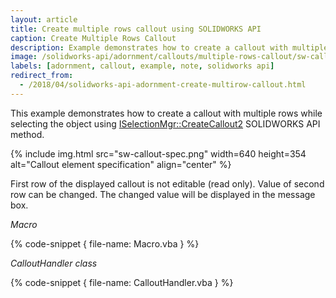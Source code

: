 ```yaml
---
layout: article
title: Create multiple rows callout using SOLIDWORKS API
caption: Create Multiple Rows Callout
description: Example demonstrates how to create a callout with multiple rows from the selection in SOLIDWORKS API
image: /solidworks-api/adornment/callouts/multiple-rows-callout/sw-callout-spec.png
labels: [adornment, callout, example, note, solidworks api]
redirect_from:
  - /2018/04/solidworks-api-adornment-create-multirow-callout.html
---
```

This example demonstrates how to create a callout with multiple rows while selecting the object using [ISelectionMgr::CreateCallout2](http://help.solidworks.com/2018/english/api/sldworksapi/solidworks.interop.sldworks~solidworks.interop.sldworks.iselectionmgr~createcallout2.html) SOLIDWORKS API method.

{% include img.html src="sw-callout-spec.png" width=640 height=354 alt="Callout element specification" align="center" %}

First row of the displayed callout is not editable (read only). Value of second row can be changed. The changed value will be displayed in the message box.

*Macro*

{% code-snippet { file-name: Macro.vba } %}

*CalloutHandler class*

{% code-snippet { file-name: CalloutHandler.vba } %}
